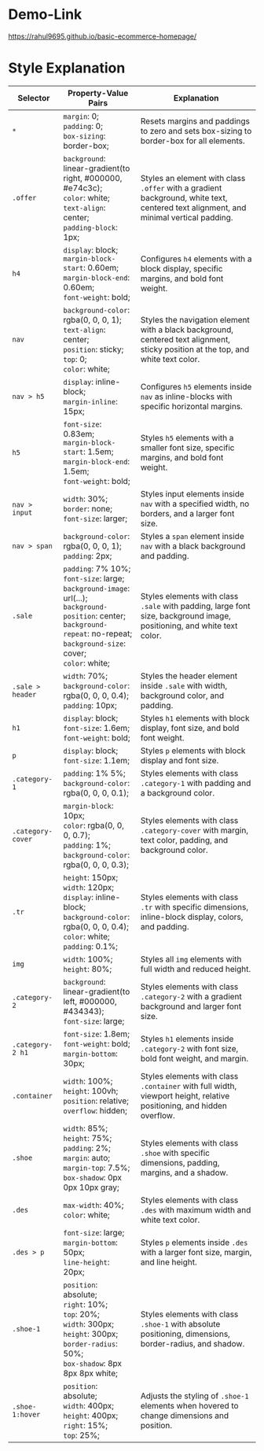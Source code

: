 # Demo-Link
https://rahul9695.github.io/basic-ecommerce-homepage/


# Style Explanation
| Selector         | Property-Value Pairs                                    | Explanation                                              |
| ---------------- | ------------------------------------------------------- | -------------------------------------------------------- |
| `*`              | `margin`: 0;<br>`padding`: 0;<br>`box-sizing`: border-box; | Resets margins and paddings to zero and sets box-sizing to border-box for all elements. |
| `.offer`         | `background`: linear-gradient(to right, #000000, #e74c3c);<br>`color`: white;<br>`text-align`: center;<br>`padding-block`: 1px; | Styles an element with class `.offer` with a gradient background, white text, centered text alignment, and minimal vertical padding. |
| `h4`             | `display`: block;<br>`margin-block-start`: 0.60em;<br>`margin-block-end`: 0.60em;<br>`font-weight`: bold; | Configures `h4` elements with a block display, specific margins, and bold font weight. |
| `nav`            | `background-color`: rgba(0, 0, 0, 1);<br>`text-align`: center;<br>`position`: sticky;<br>`top`: 0;<br>`color`: white; | Styles the navigation element with a black background, centered text alignment, sticky position at the top, and white text color. |
| `nav > h5`       | `display`: inline-block;<br>`margin-inline`: 15px;   | Configures `h5` elements inside `nav` as inline-blocks with specific horizontal margins. |
| `h5`             | `font-size`: 0.83em;<br>`margin-block-start`: 1.5em;<br>`margin-block-end`: 1.5em;<br>`font-weight`: bold; | Styles `h5` elements with a smaller font size, specific margins, and bold font weight. |
| `nav > input`    | `width`: 30%;<br>`border`: none;<br>`font-size`: larger; | Styles input elements inside `nav` with a specified width, no borders, and a larger font size. |
| `nav > span`     | `background-color`: rgba(0, 0, 0, 1);<br>`padding`: 2px; | Styles a `span` element inside `nav` with a black background and padding. |
| `.sale`          | `padding`: 7% 10%;<br>`font-size`: large;<br>`background-image`: url(...);<br>`background-position`: center;<br>`background-repeat`: no-repeat;<br>`background-size`: cover;<br>`color`: white; | Styles elements with class `.sale` with padding, large font size, background image, positioning, and white text color. |
| `.sale > header` | `width`: 70%;<br>`background-color`: rgba(0, 0, 0, 0.4);<br>`padding`: 10px; | Styles the header element inside `.sale` with width, background color, and padding. |
| `h1`             | `display`: block;<br>`font-size`: 1.6em;<br>`font-weight`: bold; | Styles `h1` elements with block display, font size, and bold font weight. |
| `p`              | `display`: block;<br>`font-size`: 1.1em;             | Styles `p` elements with block display and font size.  |
| `.category-1`    | `padding`: 1% 5%;<br>`background-color`: rgba(0, 0, 0, 0.1); | Styles elements with class `.category-1` with padding and a background color. |
| `.category-cover`| `margin-block`: 10px;<br>`color`: rgba(0, 0, 0, 0.7);<br>`padding`: 1%;<br>`background-color`: rgba(0, 0, 0, 0.3); | Styles elements with class `.category-cover` with margin, text color, padding, and background color. |
| `.tr`            | `height`: 150px;<br>`width`: 120px;<br>`display`: inline-block;<br>`background-color`: rgba(0, 0, 0, 0.4);<br>`color`: white;<br>`padding`: 0.1%; | Styles elements with class `.tr` with specific dimensions, inline-block display, colors, and padding. |
| `img`            | `width`: 100%;<br>`height`: 80%;                      | Styles all `img` elements with full width and reduced height. |
| `.category-2`    | `background`: linear-gradient(to left, #000000, #434343);<br>`font-size`: large; | Styles elements with class `.category-2` with a gradient background and larger font size. |
| `.category-2 h1` | `font-size`: 1.8em;<br>`font-weight`: bold;<br>`margin-bottom`: 30px; | Styles `h1` elements inside `.category-2` with font size, bold font weight, and margin. |
| `.container`     | `width`: 100%;<br>`height`: 100vh;<br>`position`: relative;<br>`overflow`: hidden; | Styles elements with class `.container` with full width, viewport height, relative positioning, and hidden overflow. |
| `.shoe`          | `width`: 85%;<br>`height`: 75%;<br>`padding`: 2%;<br>`margin`: auto;<br>`margin-top`: 7.5%;<br>`box-shadow`: 0px 0px 10px gray; | Styles elements with class `.shoe` with specific dimensions, padding, margins, and a shadow. |
| `.des`           | `max-width`: 40%;<br>`color`: white;                | Styles elements with class `.des` with maximum width and white text color. |
| `.des > p`       | `font-size`: large;<br>`margin-bottom`: 50px;<br>`line-height`: 20px; | Styles `p` elements inside `.des` with a larger font size, margin, and line height. |
| `.shoe-1`        | `position`: absolute;<br>`right`: 10%;<br>`top`: 20%;<br>`width`: 300px;<br>`height`: 300px;<br>`border-radius`: 50%;<br>`box-shadow`: 8px 8px 8px white; | Styles elements with class `.shoe-1` with absolute positioning, dimensions, border-radius, and shadow. |
| `.shoe-1:hover`  | `position`: absolute;<br>`width`: 400px;<br>`height`: 400px;<br>`right`: 15%;<br>`top`: 25%; | Adjusts the styling of `.shoe-1` elements when hovered to change dimensions and position. |

